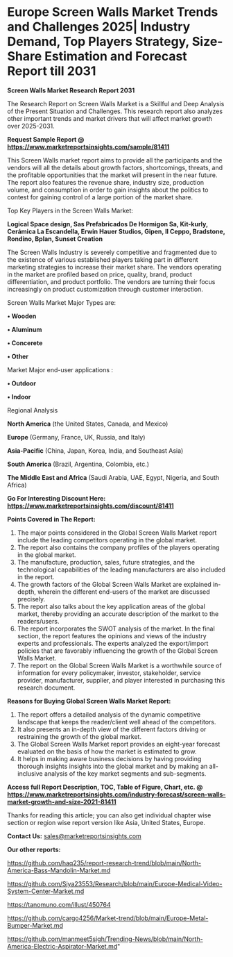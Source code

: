 # Europe Screen Walls Market Trends and Challenges 2025| Industry Demand, Top Players Strategy, Size-Share Estimation and Forecast Report till 2031

<strong>Screen Walls Market Research Report 2031</strong>

The Research Report on Screen Walls Market is a Skillful and Deep Analysis of the Present Situation and Challenges. This research report also analyzes other important trends and market drivers that will affect market growth over 2025-2031.

<strong>Request Sample Report @ <a href=https://www.marketreportsinsights.com/sample/81411>https://www.marketreportsinsights.com/sample/81411</a></strong>

This Screen Walls market report aims to provide all the participants and the vendors will all the details about growth factors, shortcomings, threats, and the profitable opportunities that the market will present in the near future. The report also features the revenue share, industry size, production volume, and consumption in order to gain insights about the politics to contest for gaining control of a large portion of the market share.

Top Key Players in the Screen Walls Market:

<strong>Logical Space design, Sas Prefabricados De Hormigon Sa, Kit-kurly, Cerámica La Escandella, Erwin Hauer Studios, Gipen, Il Ceppo, Bradstone, Rondino, Bplan, Sunset Creation</strong>

The Screen Walls Industry is severely competitive and fragmented due to the existence of various established players taking part in different marketing strategies to increase their market share. The vendors operating in the market are profiled based on price, quality, brand, product differentiation, and product portfolio. The vendors are turning their focus increasingly on product customization through customer interaction.

Screen Walls Market Major Types are:

<strong>• Wooden

• Aluminum

• Concerete

• Other</strong>

Market Major end-user applications :

<strong>• Outdoor

• Indoor</strong>

Regional Analysis

</u><strong><b>North America</b></strong> (the United States, Canada, and Mexico)

<strong><b>Europe </b></strong>(Germany, France, UK, Russia, and Italy)

<strong><b>Asia-Pacific</b></strong> (China, Japan, Korea, India, and Southeast Asia)

<strong><b>South America</b></strong> (Brazil, Argentina, Colombia, etc.)

<strong><b>The Middle East and Africa</b></strong> (Saudi Arabia, UAE, Egypt, Nigeria, and South Africa)

<strong>Go For Interesting Discount Here: <a href=https://www.marketreportsinsights.com/discount/81411>https://www.marketreportsinsights.com/discount/81411</a></strong>

<strong>Points Covered in The Report:</strong>
<ol>
  <li>The major points considered in the Global Screen Walls Market report include the leading competitors operating in the global market.</li>
  <li>The report also contains the company profiles of the players operating in the global market.</li>
  <li>The manufacture, production, sales, future strategies, and the technological capabilities of the leading manufacturers are also included in the report.</li>
  <li>The growth factors of the Global Screen Walls Market are explained in-depth, wherein the different end-users of the market are discussed precisely.</li>
  <li>The report also talks about the key application areas of the global market, thereby providing an accurate description of the market to the readers/users.</li>
  <li>The report incorporates the SWOT analysis of the market. In the final section, the report features the opinions and views of the industry experts and professionals. The experts analyzed the export/import policies that are favorably influencing the growth of the Global Screen Walls Market.</li>
  <li>The report on the Global Screen Walls Market is a worthwhile source of information for every policymaker, investor, stakeholder, service provider, manufacturer, supplier, and player interested in purchasing this research document.</li>
</ol>
<strong>Reasons for Buying Global Screen Walls Market Report:</strong>

<ol>
  <li>The report offers a detailed analysis of the dynamic competitive landscape that keeps the reader/client well ahead of the competitors.</li>
  <li>It also presents an in-depth view of the different factors driving or restraining the growth of the global market.</li>
  <li>The Global Screen Walls Market report provides an eight-year forecast evaluated on the basis of how the market is estimated to grow.</li>
  <li>It helps in making aware business decisions by having providing thorough insights insights into the global market and by making an all-inclusive analysis of the key market segments and sub-segments.</li>
</ol>
<strong>Access full Report Description, TOC, Table of Figure, Chart, etc. @ <a href=https://www.marketreportsinsights.com/industry-forecast/screen-walls-market-growth-and-size-2021-81411>https://www.marketreportsinsights.com/industry-forecast/screen-walls-market-growth-and-size-2021-81411</a></strong>


Thanks for reading this article; you can also get individual chapter wise section or region wise report version like Asia, United States, Europe.

<strong>Contact Us:</strong>
sales@marketreportsinsights.com

<strong>Our other reports:</strong>

<a href=https://github.com/haq235/report-research-trend/blob/main/North-America-Bass-Mandolin-Market.md>https://github.com/haq235/report-research-trend/blob/main/North-America-Bass-Mandolin-Market.md</a>

<a href=https://github.com/Siya23553/Research/blob/main/Europe-Medical-Video-System-Center-Market.md>https://github.com/Siya23553/Research/blob/main/Europe-Medical-Video-System-Center-Market.md</a>

<a href=https://tanomuno.com/illust/450764>https://tanomuno.com/illust/450764</a>

<a href=https://github.com/cargo4256/Market-trend/blob/main/Europe-Metal-Bumper-Market.md>https://github.com/cargo4256/Market-trend/blob/main/Europe-Metal-Bumper-Market.md</a>

<a href=https://github.com/manmeet5sigh/Trending-News/blob/main/North-America-Electric-Aspirator-Market.md>https://github.com/manmeet5sigh/Trending-News/blob/main/North-America-Electric-Aspirator-Market.md</a>"
